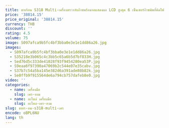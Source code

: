 ```yaml
---
title: ขายร้อน S318 Multi-เครื่องตรวจจับก๊าซพร้อมจอแสดงผล LCD สูงสุด 6 เซ็นเซอร์ก๊าซพิษที่ติดไฟได้สําหรับอุตสาหกรรมและห้องปฏิบัติการ DETECTION
price: '38814.15'
price_original: '38814.15'
currency: THB
discount: ''
rating: 4.5
volume: 75
image: S097afca9b5fc4bf3bba0e3e1e1dd86a26.jpg
images:
  - S097afca9b5fc4bf3bba0e3e1e1dd86a26.jpg
  - S35218e3b065c4c3bb5c65a6b5d7bf833H.jpg
  - Sed76d5c333de41028f93f9454280ea53P.jpg
  - S9eaa6f97390a47069b2c544e07e35cabv.jpg
  - S37b7c54a5ba145e382d6a391ade80b82k.jpg
  - Se0ffb9f915564de6a794cb757dafeb8e0.jpg
video: ''
categories:
  - name: เครื่องมือ
    slug: เคร-องม
  - name: อะไหล่ เครื่องมือ
    slug: อะไหล-เคร-องม
slug: ขายร-อน-s318-multi-เคร
encode: oBPL6NU
lang: th
---
```

  